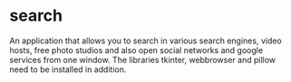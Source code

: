 # search
An application that allows you to search in various search engines, video hosts, free photo studios and also
open social networks and google services from one window.
The libraries tkinter, webbrowser and pillow need to be installed in addition.
